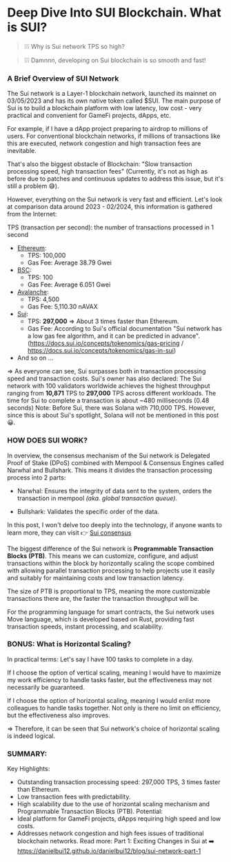 # Deep Dive Into SUI Blockchain. What is SUI?


> ❕❕❕ Why is Sui network TPS so high?


> ❕❕❕ Damnnn, developing on Sui blockchain is so smooth and fast!



### A Brief Overview of SUI Network

The Sui network is a Layer-1 blockchain network, launched its mainnet on 03/05/2023 and has its own native token called $SUI. The main purpose of Sui is to build a blockchain platform with low latency, low cost - very practical and convenient for GameFi projects, dApps, etc.

For example, if I have a dApp project preparing to airdrop to millions of users. For conventional blockchain networks, if millions of transactions like this are executed, network congestion and high transaction fees are inevitable.

That's also the biggest obstacle of Blockchain: "Slow transaction processing speed, high transaction fees" (Currently, it's not as high as before due to patches and continuous updates to address this issue, but it's still a problem 😅).

However, everything on the Sui network is very fast and efficient. Let's look at comparison data around 2023 - 02/2024, this information is gathered from the Internet:

TPS (transaction per second): the number of transactions processed in 1 second
- [Ethereum](https://tangem.com/en/blog/post/crypto-in-2024/):
  + TPS: 100,000
  + Gas Fee: Average 38.79 Gwei
- [BSC](https://www.binance.com/en/feed/post/451681):
  + TPS: 100
  + Gas Fee: Average 6.051 Gwei
- [Avalanche](https://www.gadgets360.com/.../avalanche-price-in-india...):
  + TPS: 4,500
  + Gas Fee: 5,110.30 nAVAX
- [Sui](https://suipiens.com/blog/an-update-of-sui-performance/):
  + TPS: **297,000** => About 3 times faster than Ethereum.
  + Gas Fee: According to Sui's official documentation "Sui network has a low gas fee algorithm, and it can be predicted in advance". (https://docs.sui.io/concepts/tokenomics/gas-pricing / https://docs.sui.io/concepts/tokenomics/gas-in-sui)
- And so on ...

=> As everyone can see, Sui surpasses both in transaction processing speed and transaction costs. Sui's owner has also declared:
The Sui network with 100 validators worldwide achieves the highest throughput ranging from **10,871** TPS to **297,000** TPS across different workloads.
The time for Sui to complete a transaction is about ~480 milliseconds (0.48 seconds)
Note: Before Sui, there was Solana with 710,000 TPS. However, since this is about Sui's spotlight, Solana will not be mentioned in this post 😀.

### HOW DOES SUI WORK?
In overview, the consensus mechanism of the Sui network is Delegated Proof of Stake (DPoS) combined with Mempool & Consensus Engines called Narwhal and Bullshark. This means it divides the transaction processing process into 2 parts:

- Narwhal: Ensures the integrity of data sent to the system, orders the transaction in mempool _(aka. global transaction queue)_.

- Bullshark: Validates the specific order of the data.

In this post, I won't delve too deeply into the technology, if anyone wants to learn more, they can visit 👉 [Sui consensus](https://docs.sui.io/concepts/sui-architecture/consensus)

The biggest difference of the Sui network is **Programmable Transaction Blocks (PTB)**. This means we can customize, configure, and adjust transactions within the block by horizontally scaling the scope combined with allowing parallel transaction processing to help projects use it easily and suitably for maintaining costs and low transaction latency.

The size of PTB is proportional to TPS, meaning the more customizable transactions there are, the faster the transaction throughput will be.

For the programming language for smart contracts, the Sui network uses Move language, which is developed based on Rust, providing fast transaction speeds, instant processing, and scalability.

### BONUS: What is Horizontal Scaling?

In practical terms: Let's say I have 100 tasks to complete in a day.

If I choose the option of vertical scaling, meaning I would have to maximize my work efficiency to handle tasks faster, but the effectiveness may not necessarily be guaranteed.

If I choose the option of horizontal scaling, meaning I would enlist more colleagues to handle tasks together. Not only is there no limit on efficiency, but the effectiveness also improves.

=> Therefore, it can be seen that Sui network's choice of horizontal scaling is indeed logical.

### SUMMARY:
Key Highlights:
- Outstanding transaction processing speed: 297,000 TPS, 3 times faster than Ethereum.
- Low transaction fees with predictability.
- High scalability due to the use of horizontal scaling mechanism and Programmable Transaction Blocks (PTB).
Potential:
- Ideal platform for GameFi projects, dApps requiring high speed and low costs.
- Addresses network congestion and high fees issues of traditional blockchain networks.
Read more: Part 1: Exciting Changes in Sui at ➡️ https://danielbui12.github.io/danielbui12/blog/sui-network-part-1